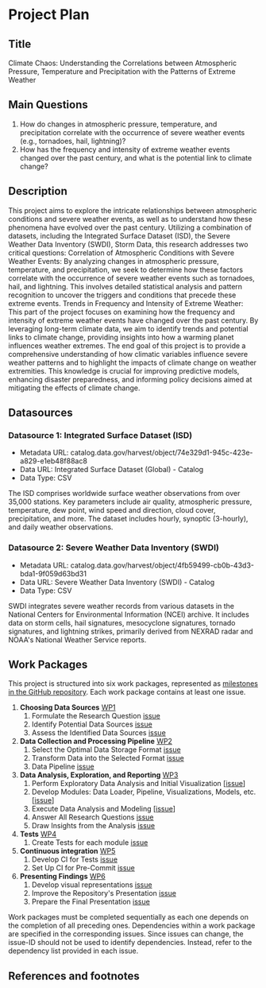 # Project Plan

## Title

Climate Chaos: Understanding the Correlations between Atmospheric Pressure, Temperature and Precipitation with the Patterns of Extreme Weather
## Main Questions

1. How do changes in atmospheric pressure, temperature, and precipitation correlate with the occurrence of severe weather events (e.g., tornadoes, hail, lightning)?
2. How has the frequency and intensity of extreme weather events changed over the past century, and what is the potential link to climate change?

## Description

This project aims to explore the intricate relationships between atmospheric conditions and severe weather events, as well as to understand how these phenomena have evolved over the past century. Utilizing a combination of datasets, including the Integrated Surface Dataset (ISD), the Severe Weather Data Inventory (SWDI), Storm Data, this research addresses two critical questions:
Correlation of Atmospheric Conditions with Severe Weather Events: By analyzing changes in atmospheric pressure, temperature, and precipitation, we seek to determine how these factors correlate with the occurrence of severe weather events such as tornadoes, hail, and lightning. This involves detailed statistical analysis and pattern recognition to uncover the triggers and conditions that precede these extreme events.
Trends in Frequency and Intensity of Extreme Weather: This part of the project focuses on examining how the frequency and intensity of extreme weather events have changed over the past century. By leveraging long-term climate data, we aim to identify trends and potential links to climate change, providing insights into how a warming planet influences weather extremes.
The end goal of this project is to provide a comprehensive understanding of how climatic variables influence severe weather patterns and to highlight the impacts of climate change on weather extremities. This knowledge is crucial for improving predictive models, enhancing disaster preparedness, and informing policy decisions aimed at mitigating the effects of climate change.
## Datasources

<!-- Describe each datasources you plan to use in a section. Use the prefic "DatasourceX" where X is the id of the datasource. -->

### Datasource 1: Integrated Surface Dataset (ISD)
* Metadata URL: catalog.data.gov/harvest/object/74e329d1-945c-423e-a829-e1eb48f88ac8
* Data URL: Integrated Surface Dataset (Global) - Catalog
* Data Type: CSV

The ISD comprises worldwide surface weather observations from over 35,000 stations. Key parameters include air quality, atmospheric pressure, temperature, dew point, wind speed and direction, cloud cover, precipitation, and more. The dataset includes hourly, synoptic (3-hourly), and daily weather observations.

### Datasource 2: Severe Weather Data Inventory (SWDI)
* Metadata URL: catalog.data.gov/harvest/object/4fb59499-cb0b-43d3-bda1-9f059d63bd31
* Data URL: Severe Weather Data Inventory (SWDI) - Catalog
* Data Type: CSV

SWDI integrates severe weather records from various datasets in the National Centers for Environmental Information (NCEI) archive. It includes data on storm cells, hail signatures, mesocyclone signatures, tornado signatures, and lightning strikes, primarily derived from NEXRAD radar and NOAA's National Weather Service reports.

## Work Packages

<!-- List of work packages ordered sequentially, each pointing to an issue with more details. -->

This project is structured into six work packages, represented as [milestones in the GitHub repository](https://github.com/Hassan8725/advance_data_engineering/milestones).
Each work package contains at least one issue. 

1. **Choosing Data Sources** [WP1](https://github.com/TJSarhandi/MADE-01/milestone/1)
    1. Formulate the Research Question [issue](https://github.com/TJSarhandi/MADE-01/issues/3)
    2. Identify Potential Data Sources [issue](https://github.com/TJSarhandi/MADE-01/issues/4)
    3. Assess the Identified Data Sources [issue](https://github.com/TJSarhandi/MADE-01/issues/5)
2. **Data Collection and Processing Pipeline** [WP2](https://github.com/TJSarhandi/MADE-01/milestone/2)
    1. Select the Optimal Data Storage Format [issue](https://github.com/TJSarhandi/MADE-01/issues/6)
    2. Transform Data into the Selected Format [issue](https://github.com/TJSarhandi/MADE-01/issues/7)
    3. Data Pipeline [issue](https://github.com/TJSarhandi/MADE-01/issues/8)
3. **Data Analysis, Exploration, and Reporting** [WP3](https://github.com/TJSarhandi/MADE-01/milestone/3)
    1. Perform Exploratory Data Analysis and Initial Visualization [[issue](https://github.com/TJSarhandi/MADE-01/issues/9)]
    2. Develop Modules: Data Loader, Pipeline, Visualizations, Models, etc. [[issue](https://github.com/TJSarhandi/MADE-01/issues/10)]
    3. Execute Data Analysis and Modeling [[issue](https://github.com/TJSarhandi/MADE-01/issues/11)]
    4. Answer All Research Questions [issue](https://github.com/TJSarhandi/MADE-01/issues/12)
    5. Draw Insights from the Analysis [issue](https://github.com/TJSarhandi/MADE-01/issues/13)
4. **Tests** [WP4](https://github.com/TJSarhandi/MADE-01/milestone/4)
    1. Create Tests for each module [issue](https://github.com/TJSarhandi/MADE-01/issues/14)
5. **Continuous integration** [WP5](https://github.com/TJSarhandi/MADE-01/milestone/5)
    1.	Develop CI for Tests [issue](https://github.com/TJSarhandi/MADE-01/issues/15)
    2.	Set Up CI for Pre-Commit [issue](https://github.com/TJSarhandi/MADE-01/issues/16)
6. **Presenting Findings** [WP6](https://github.com/TJSarhandi/MADE-01/milestone/6)
    1.	Develop visual representations [issue](https://github.com/TJSarhandi/MADE-01/issues/17)
    2. Improve the Repository's Presentation [issue](https://github.com/TJSarhandi/MADE-01/issues/18)
    3. Prepare the Final Presentation [issue](https://github.com/TJSarhandi/MADE-01/issues/19)


Work packages must be completed sequentially as each one depends on the completion of all preceding ones. Dependencies within a work package are specified in the corresponding issues.
Since issues can change, the issue-ID should not be used to identify dependencies. Instead, refer to the dependency list provided in each issue.

## References and footnotes

[^r1]: Severe Weather Data Inventory (SWDI) - Catalog
[^r2]: Integrated Surface Dataset (Global) - Catalog
